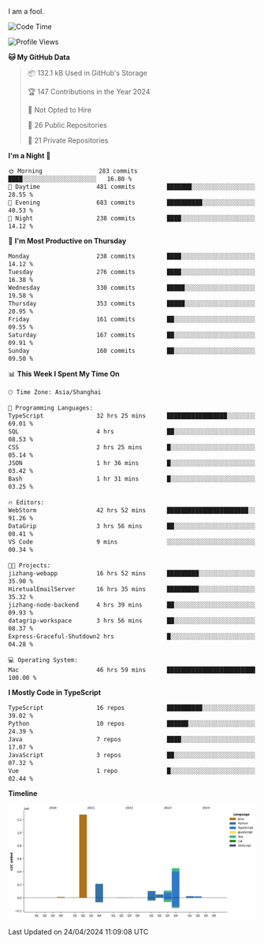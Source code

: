 I am a fool.

<!--START_SECTION:waka-->
![Code Time](http://img.shields.io/badge/Code%20Time-1%2C379%20hrs%2057%20mins-blue)

![Profile Views](http://img.shields.io/badge/Profile%20Views-7-blue)

**🐱 My GitHub Data** 

> 📦 132.1 kB Used in GitHub's Storage 
 > 
> 🏆 147 Contributions in the Year 2024
 > 
> 🚫 Not Opted to Hire
 > 
> 📜 26 Public Repositories 
 > 
> 🔑 21 Private Repositories 
 > 
**I'm a Night 🦉** 

```text
🌞 Morning                283 commits         ████░░░░░░░░░░░░░░░░░░░░░   16.80 % 
🌆 Daytime                481 commits         ███████░░░░░░░░░░░░░░░░░░   28.55 % 
🌃 Evening                683 commits         ██████████░░░░░░░░░░░░░░░   40.53 % 
🌙 Night                  238 commits         ████░░░░░░░░░░░░░░░░░░░░░   14.12 % 
```
📅 **I'm Most Productive on Thursday** 

```text
Monday                   238 commits         ████░░░░░░░░░░░░░░░░░░░░░   14.12 % 
Tuesday                  276 commits         ████░░░░░░░░░░░░░░░░░░░░░   16.38 % 
Wednesday                330 commits         █████░░░░░░░░░░░░░░░░░░░░   19.58 % 
Thursday                 353 commits         █████░░░░░░░░░░░░░░░░░░░░   20.95 % 
Friday                   161 commits         ██░░░░░░░░░░░░░░░░░░░░░░░   09.55 % 
Saturday                 167 commits         ██░░░░░░░░░░░░░░░░░░░░░░░   09.91 % 
Sunday                   160 commits         ██░░░░░░░░░░░░░░░░░░░░░░░   09.50 % 
```


📊 **This Week I Spent My Time On** 

```text
🕑︎ Time Zone: Asia/Shanghai

💬 Programming Languages: 
TypeScript               32 hrs 25 mins      █████████████████░░░░░░░░   69.01 % 
SQL                      4 hrs               ██░░░░░░░░░░░░░░░░░░░░░░░   08.53 % 
CSS                      2 hrs 25 mins       █░░░░░░░░░░░░░░░░░░░░░░░░   05.14 % 
JSON                     1 hr 36 mins        █░░░░░░░░░░░░░░░░░░░░░░░░   03.42 % 
Bash                     1 hr 31 mins        █░░░░░░░░░░░░░░░░░░░░░░░░   03.25 % 

🔥 Editors: 
WebStorm                 42 hrs 52 mins      ███████████████████████░░   91.26 % 
DataGrip                 3 hrs 56 mins       ██░░░░░░░░░░░░░░░░░░░░░░░   08.41 % 
VS Code                  9 mins              ░░░░░░░░░░░░░░░░░░░░░░░░░   00.34 % 

🐱‍💻 Projects: 
jizhang-webapp           16 hrs 52 mins      █████████░░░░░░░░░░░░░░░░   35.90 % 
HiretualEmailServer      16 hrs 35 mins      █████████░░░░░░░░░░░░░░░░   35.32 % 
jizhang-node-backend     4 hrs 39 mins       ██░░░░░░░░░░░░░░░░░░░░░░░   09.93 % 
datagrip-workspace       3 hrs 56 mins       ██░░░░░░░░░░░░░░░░░░░░░░░   08.37 % 
Express-Graceful-Shutdown2 hrs               █░░░░░░░░░░░░░░░░░░░░░░░░   04.28 % 

💻 Operating System: 
Mac                      46 hrs 59 mins      █████████████████████████   100.00 % 
```

**I Mostly Code in TypeScript** 

```text
TypeScript               16 repos            ██████████░░░░░░░░░░░░░░░   39.02 % 
Python                   10 repos            ██████░░░░░░░░░░░░░░░░░░░   24.39 % 
Java                     7 repos             ████░░░░░░░░░░░░░░░░░░░░░   17.07 % 
JavaScript               3 repos             ██░░░░░░░░░░░░░░░░░░░░░░░   07.32 % 
Vue                      1 repo              █░░░░░░░░░░░░░░░░░░░░░░░░   02.44 % 
```



**Timeline**

![Lines of Code chart](https://raw.githubusercontent.com/VeejaLiu/VeejaLiu/master/assets/bar_graph.png)


 Last Updated on 24/04/2024 11:09:08 UTC
<!--END_SECTION:waka-->
